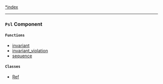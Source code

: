 <!--
    This markdown file was generated using `docs/documenter.php`.

    Any edits to it will likely be lost.
-->

[*index](./../README.md)

---

### `Psl` Component

#### `Functions`

- [invariant](./../../src/Psl/invariant.php#L18)
- [invariant_violation](./../../src/Psl/invariant_violation.php#L14)
- [sequence](./../../src/Psl/sequence.php#L18)

#### `Classes`

- [Ref](./../../src/Psl/Ref.php#L18)


